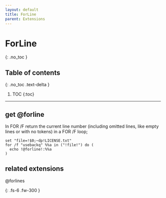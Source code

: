 ```yaml
---
layout: default
title: ForLine
parent: Extensions
---
```


# ForLine
{: .no_toc }

## Table of contents
{: .no_toc .text-delta }

1. TOC
{:toc}

---

## get @forline
In FOR /F return the current line number (including omitted lines, like empty lines or with no tokens) in a FOR /F loop;
```
set "file=!$0;~dp!LICENSE.txt"
for /f "usebackq" %%a in ("!file!") do (
  echo !@forline!:%%a
)
```

## related extensions
@forlines

{: .fs-6 .fw-300 }
